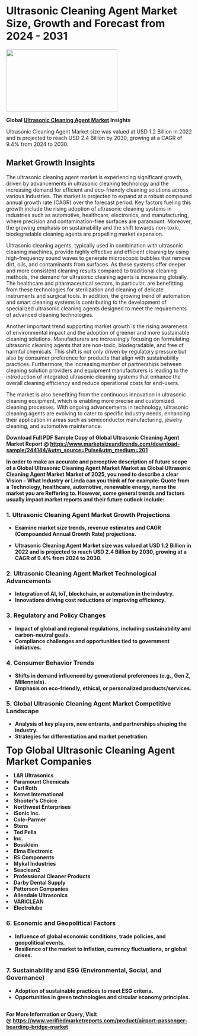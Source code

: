 <H1>Ultrasonic Cleaning Agent Market Size, Growth and Forecast from 2024 - 2031</H1><img class="aligncenter size-medium wp-image-584254" src="https://thirdeyenews.in/wp-content/uploads/2024/09/Global-Market-Research-300x168.jpeg" alt="" width="300" height="168" /><p><strong>Global&nbsp;<a href="https://www.marketsizeandtrends.com/download-sample/244144/&amp;utm_source=Pulse&amp;utm_medium=201">Ultrasonic Cleaning Agent Market</a> Insights</strong></p><p>Ultrasonic Cleaning Agent Market size was valued at USD 1.2 Billion in 2022 and is projected to reach USD 2.4 Billion by 2030, growing at a CAGR of 9.4% from 2024 to 2030.</p><p><h2>Market Growth Insights</h2> <p>The ultrasonic cleaning agent market is experiencing significant growth, driven by advancements in ultrasonic cleaning technology and the increasing demand for efficient and eco-friendly cleaning solutions across various industries. The market is projected to expand at a robust compound annual growth rate (CAGR) over the forecast period. Key factors fueling this growth include the rising adoption of ultrasonic cleaning systems in industries such as automotive, healthcare, electronics, and manufacturing, where precision and contamination-free surfaces are paramount. Moreover, the growing emphasis on sustainability and the shift towards non-toxic, biodegradable cleaning agents are propelling market expansion.</p> <p><strong></strong></p> <p>Ultrasonic cleaning agents, typically used in combination with ultrasonic cleaning machines, provide highly effective and efficient cleaning by using high-frequency sound waves to generate microscopic bubbles that remove dirt, oils, and contaminants from surfaces. As these systems offer deeper and more consistent cleaning results compared to traditional cleaning methods, the demand for ultrasonic cleaning agents is increasing globally. The healthcare and pharmaceutical sectors, in particular, are benefitting from these technologies for sterilization and cleaning of delicate instruments and surgical tools. In addition, the growing trend of automation and smart cleaning systems is contributing to the development of specialized ultrasonic cleaning agents designed to meet the requirements of advanced cleaning technologies.</p> <p>Another important trend supporting market growth is the rising awareness of environmental impact and the adoption of greener and more sustainable cleaning solutions. Manufacturers are increasingly focusing on formulating ultrasonic cleaning agents that are non-toxic, biodegradable, and free of harmful chemicals. This shift is not only driven by regulatory pressure but also by consumer preference for products that align with sustainability practices. Furthermore, the increasing number of partnerships between cleaning solution providers and equipment manufacturers is leading to the introduction of integrated ultrasonic cleaning systems that enhance the overall cleaning efficiency and reduce operational costs for end-users.</p> <p>The market is also benefiting from the continuous innovation in ultrasonic cleaning equipment, which is enabling more precise and customized cleaning processes. With ongoing advancements in technology, ultrasonic cleaning agents are evolving to cater to specific industry needs, enhancing their application in areas such as semiconductor manufacturing, jewelry cleaning, and automotive maintenance.</p> <p><strong></p><p><span class=""><strong>Download Full PDF Sample Copy of Global Ultrasonic Cleaning Agent Market Report</strong> @ <a href="https://www.marketsizeandtrends.com/download-sample/244144/&amp;utm_source=Pulse&amp;utm_medium=201" target="_blank">https://www.marketsizeandtrends.com/download-sample/244144/&amp;utm_source=Pulse&amp;utm_medium=201</a></span></p><p>In order to make an accurate and perceptive description of future scope of a Global&nbsp;Ultrasonic Cleaning Agent Market Market as Global&nbsp;Ultrasonic Cleaning Agent Market Market of 2025, you need to describe a clear Vision &ndash; What Industry or Linda can you think of for example: Quote from a Technology, healthcare, automotive, renewable energy, name the market you are Reffering to. However, some general trends and factors usually impact market reports and their future outlook include:</p><h3>1.&nbsp;<strong>Ultrasonic Cleaning Agent Market Growth Projections</strong></h3><ul><li>Examine market size trends, revenue estimates and CAGR (Compounded Annual Growth Rate) projections.</li><li><p>Ultrasonic Cleaning Agent Market size was valued at USD 1.2 Billion in 2022 and is projected to reach USD 2.4 Billion by 2030, growing at a CAGR of 9.4% from 2024 to 2030.</p></li></ul><h3>2.&nbsp;<strong>Ultrasonic Cleaning Agent Market Technological Advancements</strong></h3><ul><li>Integration of AI, IoT, blockchain, or automation in the industry.</li><li>Innovations driving cost reductions or improving efficiency.</li></ul><h3>3.&nbsp;<strong>Regulatory and Policy Changes</strong></h3><ul><li>Impact of global and regional regulations, including sustainability and carbon-neutral goals.</li><li>Compliance challenges and opportunities tied to government initiatives.</li></ul><h3>4.&nbsp;<strong>Consumer Behavior Trends</strong></h3><ul><li>Shifts in demand influenced by generational preferences (e.g., Gen Z, Millennials).</li><li>Emphasis on eco-friendly, ethical, or personalized products/services.</li></ul><h3>5.&nbsp;<strong>Global Ultrasonic Cleaning Agent Market Competitive Landscape</strong></h3><ul><li>Analysis of key players, new entrants, and partnerships shaping the industry.</li><li>Strategies for differentiation and market penetration.</li></ul><p data-pm-slice="1 1 []"><span style="color: inherit; font-family: inherit; font-size: 25px;">Top Global Ultrasonic Cleaning Agent Market Companies</span></p><div class="" data-test-id=""><p><li>L&R Ultrasonics</li><li> Paramount Chemicals</li><li> Carl Roth</li><li> Kemet International</li><li> Shooter's Choice</li><li> Northwest Enterprises</li><li> iSonic Inc.</li><li> Cole-Parmer</li><li> Stens</li><li> Ted Pella</li><li> Inc.</li><li> Bossklein</li><li> Elma Electronic</li><li> RS Components</li><li> Mykal Industries</li><li> Seaclean2</li><li> Professional Cleaner Products</li><li> Darby Dental Supply</li><li> Patterson Companies</li><li> Allendale Ultrasonics</li><li> VARICLEAN</li><li> Electrolube</li></p></div><h3>6.&nbsp;<strong>Economic and Geopolitical Factors</strong></h3><ul><li>Influence of global economic conditions, trade policies, and geopolitical events.</li><li>Resilience of the market to inflation, currency fluctuations, or global crises.</li></ul><h3>7.&nbsp;<strong>Sustainability and ESG (Environmental, Social, and Governance)</strong></h3><ul><li>Adoption of sustainable practices to meet ESG criteria.</li><li>Opportunities in green technologies and circular economy principles.</li></ul><h2><strong style="font-size: 14px;">For More Information or Query, Visit @&nbsp;</strong><a style="background-color: #ffffff; font-size: 14px;" href="https://www.marketsizeandtrends.com/report/ultrasonic-cleaning-agent-market/" target="_blank">https://www.verifiedmarketreports.com/product/airport-passenger-boarding-bridge-market</a></h2>